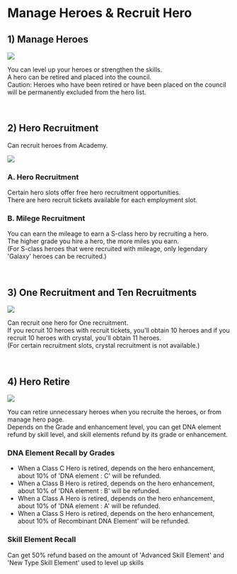 # Manage Heroes & Recruit Hero

## 1) Manage Heroes

![](http://astrokings.s3.amazonaws.com/html/img/help/104_001_Manage_Heroes.jpg)

You can level up your heroes or strengthen the skills.<br>
A hero can be retired and placed into the council.<br>
Caution: Heroes who have been retired or have been placed on the council will be permanently excluded from the hero list.

<br>

## 2) Hero Recruitment

Can recruit heroes from Academy.

![](http://astrokings.s3.amazonaws.com/html/img/help/104_002_Recruit_Hero.jpg)


### A. Hero Recruitment

Certain hero slots offer free hero recruitment opportunities.<br>
There are hero recruit tickets available for each employment slot.

### B. Milege Recruitment

You can earn the mileage to earn a S-class hero by recruiting a hero.<br>
The higher grade you hire a hero, the more miles you earn.<br>
(For S-class heroes that were recruited with mileage, only legendary 'Galaxy' heroes can be recruited.)

<br>

## 3) One Recruitment and Ten Recruitments

![](http://astrokings.s3.amazonaws.com/html/img/help/104_003_Recruit_Type.jpg)

Can recruit one hero for One recruitment.<br>
If you recruit 10 heroes with recruit tickets, you'll obtain 10 heroes and if you recruit 10 heroes with crystal, you'll obtain 11 heroes.<br>
(For certain recruitment slots, crystal recruitment is not available.)

<br>

## 4) Hero Retire

![](http://astrokings.s3.amazonaws.com/html/img/help/104_004_Retire.jpg)

You can retire unnecessary heroes when you recruite the heroes, or from manage hero page.<br>
Depends on the Grade and enhancement level, you can get DNA element refund by skill level, and skill elements refund by its grade or enhancement.

### DNA Element Recall by Grades

- When a Class C Hero is retired, depends on the hero enhancement, about 10% of 'DNA element : C' will be refunded.
- When a Class B Hero is retired, depends on the hero enhancement, about 10% of 'DNA element : B' will be refunded.
- When a Class A Hero is retired, depends on the hero enhancement, about 10% of 'DNA element : A' will be refunded.
- When a Class S Hero is retired, depends on the hero enhancement, about 10% of Recombinant DNA Element' will be refunded.

### Skill Element Recall

Can get 50% refund based on the amount of 'Advanced Skill Element' and 'New Type Skill Element' used to level up skills